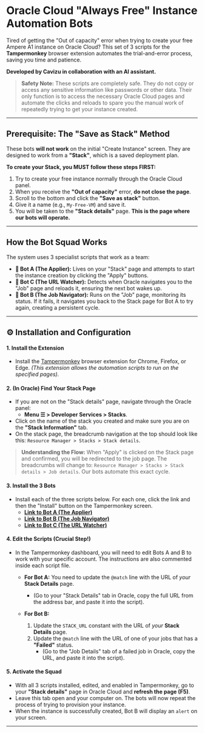 # Oracle Cloud "Always Free" Instance Automation Bots

Tired of getting the "Out of capacity" error when trying to create your free Ampere A1 instance on Oracle Cloud? This set of 3 scripts for the **Tampermonkey** browser extension automates the trial-and-error process, saving you time and patience.

**Developed by Cavizu in collaboration with an AI assistant.**

> **Safety Note:** These scripts are completely safe. They do not copy or access any sensitive information like passwords or other data. Their only function is to access the necessary Oracle Cloud pages and automate the clicks and reloads to spare you the manual work of repeatedly trying to get your instance created.

---

## Prerequisite: The "Save as Stack" Method

These bots **will not work** on the initial "Create Instance" screen. They are designed to work from a **"Stack"**, which is a saved deployment plan.

**To create your Stack, you MUST follow these steps FIRST:**

1. Try to create your free instance normally through the Oracle Cloud panel.
2. When you receive the **"Out of capacity"** error, **do not close the page**.
3. Scroll to the bottom and click the **"Save as stack"** button.
4. Give it a name (e.g., `My-Free-VM`) and save it.
5. You will be taken to the **"Stack details"** page. **This is the page where our bots will operate.**

---

## How the Bot Squad Works

The system uses 3 specialist scripts that work as a team:

- **🤖 Bot A (The Applier):** Lives on your "Stack" page and attempts to start the instance creation by clicking the "Apply" buttons.
- **🤖 Bot C (The URL Watcher):** Detects when Oracle navigates you to the "Job" page and reloads it, ensuring the next bot wakes up.
- **🤖 Bot B (The Job Navigator):** Runs on the "Job" page, monitoring its status. If it fails, it navigates you back to the Stack page for Bot A to try again, creating a persistent cycle.

---

## ⚙️ Installation and Configuration

#### **1. Install the Extension**
- Install the [Tampermonkey](https://www.tampermonkey.net/) browser extension for Chrome, Firefox, or Edge.
  *(This extension allows the automation scripts to run on the specified pages).*

#### **2. (In Oracle) Find Your Stack Page**
- If you are not on the "Stack details" page, navigate through the Oracle panel:
  - **Menu ☰ > Developer Services > Stacks**.
- Click on the name of the stack you created and make sure you are on the **"Stack Information"** tab.
- On the stack page, the breadcrumb navigation at the top should look like this: `Resource Manager > Stacks > Stack details`.

> **Understanding the Flow:** When "Apply" is clicked on the Stack page and confirmed, you will be redirected to the job page. The breadcrumbs will change to: `Resource Manager > Stacks > Stack details > Job details`. Our bots automate this exact cycle.

#### **3. Install the 3 Bots**
- Install each of the three scripts below. For each one, click the link and then the "Install" button on the Tampermonkey screen.
  - **[Link to Bot A (The Applier)](URL_TO_YOUR_GITHUB_FILE_A)**
  - **[Link to Bot B (The Job Navigator)](URL_TO_YOUR_GITHUB_FILE_B)**
  - **[Link to Bot C (The URL Watcher)](URL_TO_YOUR_GITHUB_FILE_C)**

#### **4. Edit the Scripts (Crucial Step!)**
- In the Tampermonkey dashboard, you will need to edit Bots A and B to work with your specific account. The instructions are also commented inside each script file.

  - **For Bot A:** You need to update the `@match` line with the URL of *your* **Stack Details** page.
    - (Go to your "Stack Details" tab in Oracle, copy the full URL from the address bar, and paste it into the script).

  - **For Bot B:**
    1. Update the `STACK_URL` constant with the URL of *your* **Stack Details** page.
    2. Update the `@match` line with the URL of one of your jobs that has a **"Failed"** status.
       - (Go to the "Job Details" tab of a failed job in Oracle, copy the URL, and paste it into the script).

#### **5. Activate the Squad**
- With all 3 scripts installed, edited, and enabled in Tampermonkey, go to your **"Stack details"** page in Oracle Cloud and **refresh the page (F5)**.
- Leave this tab open and your computer on. The bots will now repeat the process of trying to provision your instance.
- When the instance is successfully created, Bot B will display an `alert` on your screen.

---
